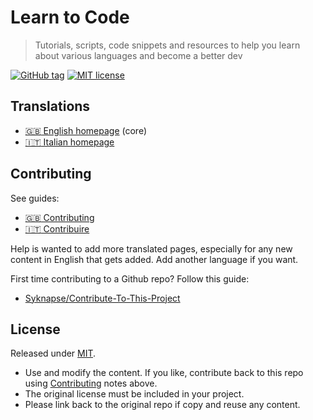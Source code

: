 # Learn to Code
> Tutorials, scripts, code snippets and resources to help you learn about various languages and become a better dev

[![GitHub tag](https://img.shields.io/github/tag/MichaelCurrin/learn-to-code.svg)](https://GitHub.com/MichaelCurrin/learn-to-code/tags/)
[![MIT license](https://img.shields.io/badge/License-MIT-blue.svg)](#license)


## Translations

- [:gb: English homepage](/en) (core)
- [:it: Italian homepage](/it)


## Contributing

See guides:

- [:gb: Contributing](/en/contributing.md)
- [:it: Contribuire](/it/contributing.md)


Help is wanted to add more translated pages, especially for any new content in English that gets added. Add another language if you want.

First time contributing to a Github repo? Follow this guide:
 
- [Syknapse/Contribute-To-This-Project](https://github.com/Syknapse/Contribute-To-This-Project)


## License

Released under [MIT](/LICENSE).

- Use and modify the content. If you like, contribute back to this repo using [Contributing](#contributing) notes above.
- The original license must be included in your project.
- Please link back to the original repo if copy and reuse any content.
